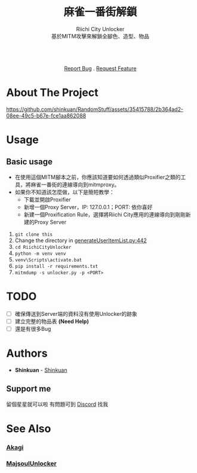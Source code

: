 <br/>
<p align="center">
  <h1 align="center">麻雀一番街解鎖</h3>

  <p align="center">
Riichi City Unlocker<br>
基於MITM攻擊來解鎖全腳色、造型、物品<br>
    <br/>
    <br/>
    <br/>
    <br/>
    <a href="https://github.com/shinkuan/RiichiCityUnlocker/issues">Report Bug</a>
    .
    <a href="https://github.com/shinkuan/RiichiCityUnlocker/issues">Request Feature</a>
  </p>
</p>

# About The Project

https://github.com/shinkuan/RandomStuff/assets/35415788/2b364ad2-08ee-49c5-b67e-fce1aa862088


# Usage

## Basic usage

- 在使用這個MITM腳本之前，你應該知道要如何透過類似Proxifier之類的工具，將麻雀一番街的連線導向到mitmproxy。
- 如果你不知道該怎麼做，以下是簡短教學：
  - 下載並開啟Proxifier
  - 新增一個Proxy Server，IP: 127.0.0.1；PORT: 依你喜好
  - 新建一個Proxification Rule，選擇將Riichi City應用的連線導向到剛剛新建的Proxy Server

1. `git clone this`
2. Change the directory in [generateUserItemList.py:442](https://github.com/shinkuan/RiichiCityUnlocker/blob/9d794befa1b311458305d5a44810009c437cd01f/generateUserItemList.py#L442)
3. `cd RiichiCityUnlocker`
4. `python -m venv venv`
5. `venv\Scripts\activate.bat`
6. `pip install -r requirements.txt`
7. `mitmdump -s unlocker.py -p <PORT>`

# TODO
 - [ ] 確保傳送到Server端的資料沒有使用Unlocker的跡象
 - [ ] 建立完整的物品表 __(Need Help)__
 - [ ] 還是有很多Bug

# Authors

* **Shinkuan** - [Shinkuan](https://github.com/shinkuan/)

## Support me

留個星星就可以啦
有問題可到 [Discord](https://discord.gg/Z2wjXUK8bN) 找我

# See Also

### [Akagi](https://github.com/shinkuan/Akagi)

### [MajsoulUnlocker](https://github.com/shinkuan/MajsoulUnlocker)
